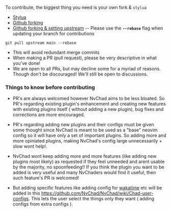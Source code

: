 To contribute, the biggest thing you need is your own fork & `stylua`
- [Stylua](https://github.com/JohnnyMorganz/StyLua)
- [Github forking](https://docs.github.com/en/get-started/quickstart/fork-a-repo)
- [Github forking & setting upstream](https://www.atlassian.com/git/tutorials/git-forks-and-upstreams)
-- Please use the **`--rebase`** flag when updating your branch for contributions
```
git pull upstream main --rebase
```
- This will avoid redundant merge commits
- When making a PR (pull request), please be very descriptive in what you've done!
- We are open to all PRs, but may decline some for a myriad of reasons. Though don't be discouraged! We'll still be open to discussions.


### Things to know before contributing

- PR's are always welcomed however NvChad aims to be less bloated. So PR's regarding existing plugin's enhancement and creating new features with existing plugins itself ( without adding a new plugin), bug fixes and corrections are more encouraged.

- PR's regarding adding new plugins and their configs must be given some thought since NvChad is meant to be used as a "base" neovim config so it will have only a set of important plugins. So adding more and more opiniated plugins, making NvChad's config large unnecessarily + slow wont help!.

- NvChad wont keep adding more and more features (like adding new plugins most likely) as requested if they feel unneeded and arent usable by the majority, no spoonfeeding!! If you think the plugin you want to be added is very useful and many NvChaders would find it useful, then such feature's PR is welcomed!

- But adding specific features like adding config for [wakatime](https://github.com/wakatime/vim-wakatime) etc will be added in this https://github.com/NvChad/NvChad/wiki/Chad-user-configs. This lets the user select the things only they want ( adding configs from extra configs ).
